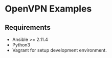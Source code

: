 # OpenVPN Examples

## Requirements
- Ansible >= 2.11.4
- Python3 
- Vagrant for setup development environment.


